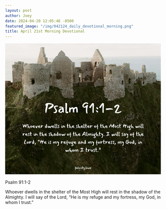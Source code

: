 ```yaml
---
layout: post
author: Joey
date: 2024-04-20 12:05:46 -0500
featured_image: "/img/042124_daily_devotional_morning.png"
title: April 21st Morning Devotional
---
```


[![April 21th 2024 - Morning Devotional](/img/042124_daily_devotional_morning.png)](/img/042124_daily_devotional_morning.png)

Psalm 91:1-2

Whoever dwells in the shelter of the Most High will rest in the shadow of the Almighty. I will say of the Lord, “He is my refuge and my fortress, my God, in whom I trust.”